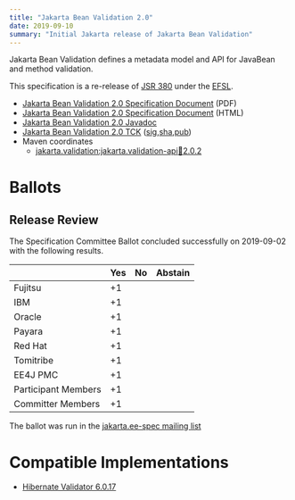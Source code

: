 ```yaml
---
title: "Jakarta Bean Validation 2.0"
date: 2019-09-10
summary: "Initial Jakarta release of Jakarta Bean Validation"
---
```

Jakarta Bean Validation defines a metadata model and API for JavaBean and method validation.

This specification is a re-release of [JSR 380](http://jcp.org/en/jsr/detail?id=380) under the [EFSL](https://www.eclipse.org/legal/efsl/).

* [Jakarta Bean Validation 2.0 Specification Document](./bean-validation_2.0.pdf) (PDF)
* [Jakarta Bean Validation 2.0 Specification Document](./bean-validation_2.0.html) (HTML)
* [Jakarta Bean Validation 2.0 Javadoc](./apidocs)
* [Jakarta Bean Validation 2.0 TCK](https://download.eclipse.org/jakartaee/bean-validation/2.0/beanvalidation-tck-dist-2.0.5.zip) ([sig](https://download.eclipse.org/jakartaee/bean-validation/2.0/beanvalidation-tck-dist-2.0.5.zip.sig),[sha](https://download.eclipse.org/jakartaee/bean-validation/2.0/beanvalidation-tck-dist-2.0.5.zip.sha256),[pub](https://jakarta.ee/specifications/jakartaee-spec-committee.pub))
* Maven coordinates
  * [jakarta.validation:jakarta.validation-api:jar:2.0.2](https://central.sonatype.com/artifact/jakarta.validation/jakarta.validation-api/2.0.2/jar)

# Ballots

## Release Review

The Specification Committee Ballot concluded successfully on 2019-09-02 with the following results.

|                       |  Yes    | No      | Abstain  |
|-----------------------|---------|---------|----------|
|Fujitsu                |   +1    |         |          |
|IBM                    |   +1    |         |          |
|Oracle                 |   +1    |         |          |
|Payara                 |   +1    |         |          |
|Red Hat                |   +1    |         |          |
|Tomitribe              |   +1    |         |          |
|EE4J PMC               |   +1    |         |          |
|Participant Members    |   +1    |         |          |
|Committer Members      |   +1    |         |          |

The ballot was run in the [jakarta.ee-spec mailing list](https://www.eclipse.org/lists/jakarta.ee-spec/msg00502.html)

# Compatible Implementations

* [Hibernate Validator 6.0.17](https://hibernate.org/validator/)
